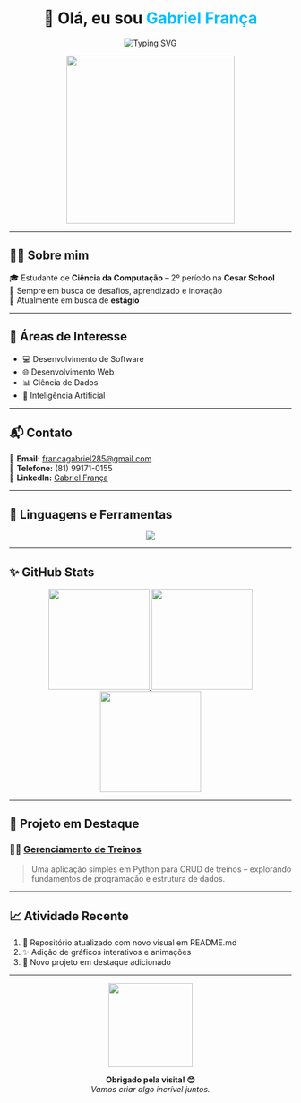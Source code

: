 <h1 align="center">👋 Olá, eu sou <span style="color:#00BFFF;">Gabriel França</span></h1>

<p align="center">
  <img src="https://readme-typing-svg.demolab.com?font=Fira+Code&weight=500&size=24&pause=1000&color=00BFFF&center=true&vCenter=true&width=600&lines=Estudante+de+Ci%C3%AAncia+da+Computa%C3%A7%C3%A3o;Apaixonado+por+Tecnologia+e+Inova%C3%A7%C3%A3o;Em+busca+de+est%C3%A1gio+em+TI" alt="Typing SVG" />
</p>

<p align="center">
  <img src="https://media.giphy.com/media/qgQUggAC3Pfv687qPC/giphy.gif" width="300" />
</p>

---

## 🧑‍💻 Sobre mim

🎓 Estudante de **Ciência da Computação** – 2º período na **Cesar School**  
🚀 Sempre em busca de desafios, aprendizado e inovação  
🎯 Atualmente em busca de **estágio** 

---

## 🌟 Áreas de Interesse

- 💻 Desenvolvimento de Software  
- 🌐 Desenvolvimento Web  
- 📊 Ciência de Dados  
- 🤖 Inteligência Artificial  

---

## 📬 Contato

📧 **Email:** [francagabriel285@gmail.com](mailto:francagabriel285@gmail.com)  
📱 **Telefone:** (81) 99171-0155  
💼 **LinkedIn:** [Gabriel França](https://www.linkedin.com/in/gabriel-frança-986471307/)

---

## 🔧 Linguagens e Ferramentas

<p align="center">
  <img src="https://skillicons.dev/icons?i=html,css,js,python,django,tailwind" />
</p>

---

## ✨ GitHub Stats

<div align="center">

<a href="https://github.com/gabrielfranca10">
  <img height="180em" src="https://github-readme-stats.vercel.app/api?username=gabrielfranca10&show_icons=true&theme=radical&include_all_commits=true&count_private=true&border_radius=20&hide_border=false" />
</a>

<a href="https://github.com/gabrielfranca10">
  <img height="180em" src="https://github-readme-streak-stats.herokuapp.com/?user=gabrielfranca10&theme=radical&hide_border=false&border_radius=20" />
</a>

<a href="https://github.com/gabrielfranca10">
  <img height="180em" src="https://github-readme-stats.vercel.app/api/top-langs/?username=gabrielfranca10&layout=compact&langs_count=7&theme=radical&border_radius=20&hide_border=false" />
</a>

</div>

---

## 🚀 Projeto em Destaque

### 🏋️‍♂️ [Gerenciamento de Treinos](https://github.com/gabrielfranca10/Trabalho_crud/blob/main/Trabalho_crud.py)

> Uma aplicação simples em Python para CRUD de treinos – explorando fundamentos de programação e estrutura de dados.

---

## 📈 Atividade Recente

<!--START_SECTION:activity-->
1. 🎉 Repositório atualizado com novo visual em README.md  
2. ✨ Adição de gráficos interativos e animações  
3. 📂 Novo projeto em destaque adicionado  
<!--END_SECTION:activity-->

---

<p align="center">
  <img src="https://media.giphy.com/media/jRf5fsn8G6YaogAWxn/giphy.gif" width="150" />
</p>

<p align="center">
  <b>Obrigado pela visita! 😊</b><br/>
  <i>Vamos criar algo incrível juntos.</i>
</p>
